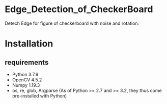 # Edge_Detection_of_CheckerBoard
Detech Edge for figure of checkerboard with noise and rotation. 
# Installation
## requirements
* Python 3.7.9
* OpenCV 4.5.2
* Numpy 1.19.3
* os, re, glob, Argparse (As of Python >= 2.7 and >= 3.2, they thus come pre-installed with Python) 
